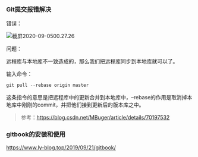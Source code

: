 ### Git提交报错解决

错误：

![截屏2020-09-0500.27.26](https://tva1.sinaimg.cn/large/007S8ZIlly1gif3298o4uj30ve088dow.jpg)

问题：

远程库与本地库不一致造成的，那么我们把远程库同步到本地库就可以了。

输入命令：

```js
git pull --rebase origin master
```

这条指令的意思是把远程库中的更新合并到本地库中，–rebase的作用是取消掉本地库中刚刚的commit，并把他们接到更新后的版本库之中。



> 参考：https://blog.csdn.net/MBuger/article/details/70197532





### gitbook的安装和使用

https://www.ly-blog.top/2019/09/21/gitbook/